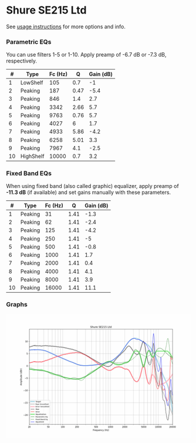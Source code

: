 # Shure SE215 Ltd
See [usage instructions](https://github.com/jaakkopasanen/AutoEq#usage) for more options and info.

### Parametric EQs
You can use filters 1-5 or 1-10. Apply preamp of -6.7 dB or -7.3 dB, respectively.

|   # | Type      |   Fc (Hz) |    Q |   Gain (dB) |
|-----|-----------|-----------|------|-------------|
|   1 | LowShelf  |       105 | 0.7  |        -1   |
|   2 | Peaking   |       187 | 0.47 |        -5.4 |
|   3 | Peaking   |       846 | 1.4  |         2.7 |
|   4 | Peaking   |      3342 | 2.66 |         5.7 |
|   5 | Peaking   |      9763 | 0.76 |         5.7 |
|   6 | Peaking   |      4027 | 6    |         1.7 |
|   7 | Peaking   |      4933 | 5.86 |        -4.2 |
|   8 | Peaking   |      6258 | 5.01 |         3.3 |
|   9 | Peaking   |      7967 | 4.1  |        -2.5 |
|  10 | HighShelf |     10000 | 0.7  |         3.2 |

### Fixed Band EQs
When using fixed band (also called graphic) equalizer, apply preamp of **-11.3 dB** (if available) and set gains manually with these parameters.

|   # | Type    |   Fc (Hz) |    Q |   Gain (dB) |
|-----|---------|-----------|------|-------------|
|   1 | Peaking |        31 | 1.41 |        -1.3 |
|   2 | Peaking |        62 | 1.41 |        -2.4 |
|   3 | Peaking |       125 | 1.41 |        -4.2 |
|   4 | Peaking |       250 | 1.41 |        -5   |
|   5 | Peaking |       500 | 1.41 |        -0.8 |
|   6 | Peaking |      1000 | 1.41 |         1.7 |
|   7 | Peaking |      2000 | 1.41 |         0.4 |
|   8 | Peaking |      4000 | 1.41 |         4.1 |
|   9 | Peaking |      8000 | 1.41 |         3.9 |
|  10 | Peaking |     16000 | 1.41 |        11.1 |

### Graphs
![](./Shure%20SE215%20Ltd.png)
